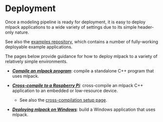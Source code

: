 <object data="../img/pipeline-top-6.svg" type="image/svg+xml" id="pipeline-top">
</object>

# Deployment

Once a modeling pipeline is ready for deployment, it is easy to deploy mlpack
applications to a wide variety of settings due to its simple header-only nature.

See also the [examples repository](https://github.com/mlpack/examples/),
which contains a number of fully-working deployable example applications.

The pages below provide guidance for how to deploy mlpack to a variety of
relatively simple environments.

 * [***Compile an mlpack program***](compile.md): compile a standalone C++ program
   that uses mlpack.

 * [***Cross-compile to a Raspberry Pi***](../embedded/crosscompile_armv7.md):
   cross-compile an mlpack C++ application to an embedded or low-resource
   device.
   - See also the
     [cross-compilation setup page](../embedded/supported_boards.md).

 * [***Deploying mlpack on Windows***](deploy_windows.md): build a Windows
   application that uses mlpack.
